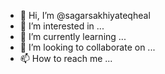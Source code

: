 - 👋 Hi, I’m @sagarsakhiyateqheal
- 👀 I’m interested in ...
- 🌱 I’m currently learning ...
- 💞️ I’m looking to collaborate on ...
- 📫 How to reach me ...

<!---
sagarsakhiyateqheal/sagarsakhiyateqheal is a ✨ special ✨ repository because its `README.md` (this file) appears on your GitHub profile.
You can click the Preview link to take a look at your changes.
--->
